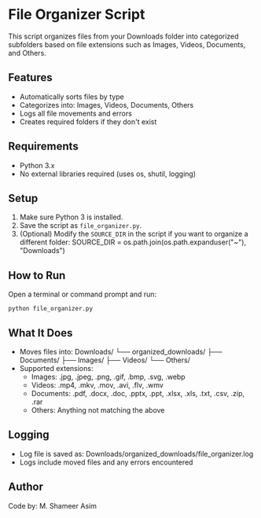 File Organizer Script
======================

This script organizes files from your Downloads folder into categorized subfolders 
based on file extensions such as Images, Videos, Documents, and Others.

Features
--------
- Automatically sorts files by type
- Categorizes into: Images, Videos, Documents, Others
- Logs all file movements and errors
- Creates required folders if they don't exist

Requirements
------------
- Python 3.x
- No external libraries required (uses os, shutil, logging)

Setup
-----
1. Make sure Python 3 is installed.
2. Save the script as `file_organizer.py`.
3. (Optional) Modify the `SOURCE_DIR` in the script if you want to organize a different folder:
   SOURCE_DIR = os.path.join(os.path.expanduser("~"), "Downloads")

How to Run
----------
Open a terminal or command prompt and run:

    python file_organizer.py

What It Does
------------
- Moves files into:
  Downloads/
  └── organized_downloads/
      ├── Documents/
      ├── Images/
      ├── Videos/
      └── Others/
- Supported extensions:
  - Images: .jpg, .jpeg, .png, .gif, .bmp, .svg, .webp
  - Videos: .mp4, .mkv, .mov, .avi, .flv, .wmv
  - Documents: .pdf, .docx, .doc, .pptx, .ppt, .xlsx, .xls, .txt, .csv, .zip, .rar
  - Others: Anything not matching the above

Logging
-------
- Log file is saved as:
  Downloads/organized_downloads/file_organizer.log
- Logs include moved files and any errors encountered

Author
------
Code by: M. Shameer Asim
